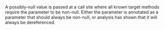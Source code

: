 A possibly-null value is passed at a call site where all known target methods require the parameter to be non-null. Either the parameter is annotated as a parameter that should always be non-null, or analysis has shown that it will always be dereferenced.